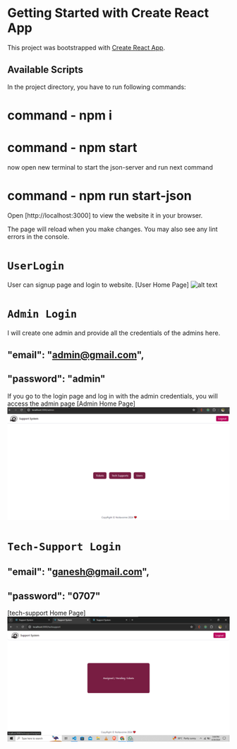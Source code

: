 # Getting Started with Create React App

This project was bootstrapped with [Create React App](https://github.com/facebook/create-react-app).

## Available Scripts

In the project directory, you have to run following commands:

# command - npm i
# command - npm start

now open new terminal to start the json-server and run next command 
# command - npm run start-json

Open [http://localhost:3000] to view the website it in your browser.

The page will reload when you make changes.
You may also see any lint errors in the console.

# `UserLogin`

User can signup page and login to website.
[User Home Page]
![alt text](./Assets/User.png)

# `Admin Login`

I will create one admin and provide all the credentials of the admins here.

## "email": "admin@gmail.com",
## "password": "admin"

If you go to the login page and log in with the admin credentials, you will access the admin page
[Admin Home Page]
![alt text](./Assets/Admin.png)

# `Tech-Support Login`
## "email": "ganesh@gmail.com",
## "password": "0707"

[tech-support Home Page]
![alt text](./Assets/image.png)
